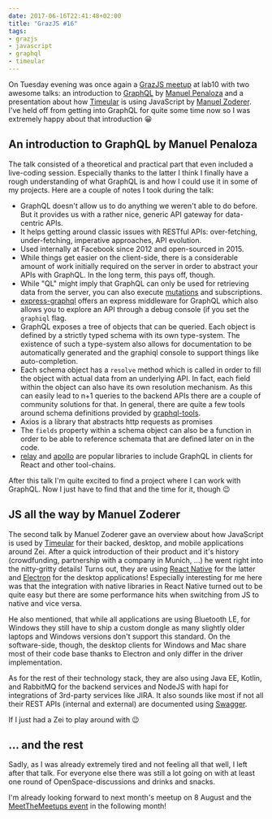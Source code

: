 ```yaml
---
date: 2017-06-16T22:41:48+02:00
title: "GrazJS #16"
tags:
- grazjs
- javascript
- graphql
- timeular
---
```


On Tuesday evening was once again
a [GrazJS meetup](https://www.meetup.com/grazjs/events/239618888/) at lab10 with
two awesome talks: an introduction to [GraphQL](http://graphql.org/)
by [Manuel Penaloza](http://manpenaloza.net/) and a presentation about
how [Timeular](https://timeular.com/) is using JavaScript
by [Manuel Zoderer](https://at.linkedin.com/in/manuel-zoderer-b0a87b78). I've
held off from getting into GraphQL for quite some time now so I was extremely
happy about that introduction 😀

## An introduction to GraphQL by Manuel Penaloza

The talk consisted of a theoretical and practical part that even included a
live-coding session. Especially thanks to the latter I think I finally have a
rough understanding of what GraphQL is and how I could use it in some of my
projects. Here are a couple of notes I took during the talk:

- GraphQL doesn't allow us to do anything we weren't able to do before. But it
  provides us with a rather nice, generic API gateway for data-centric APIs.
- It helps getting around classic issues with RESTful APIs: over-fetching,
  under-fetching, imperative approaches, API evolution.
- Used internally at Facebook since 2012 and open-sourced in 2015.
- While things get easier on the client-side, there is a considerable amount of
  work initially required on the server in order to abstract your APIs with
  GraphQL. In the long term, this pays off, though.
- While "QL" might imply that GraphQL can only be used for retrieving data from
  the server, you can also
  execute [mutations](http://graphql.org/learn/queries/#mutations) and
  subscriptions.
- [express-graphql](https://github.com/graphql/express-graphql) offers an
  express middleware for GraphQL which also allows you to explore an API through
  a debug console (if you set the `graphiql` flag.
- GraphQL exposes a tree of objects that can be queried. Each object is defined
  by a strictly typed schema with its own type-system. The existence of such a
  type-system also allows for documentation to be automatically generated and
  the graphiql console to support things like auto-completion.
- Each schema object has a `resolve` method which is called in order to fill the
  object with actual data from an underlying API. In fact, each field within the
  object can also have its own resolution mechanism. As this can easily lead to
  n+1 queries to the backend APIs there are a couple of community solutions for
  that. In general, there are quite a few tools around schema definitions
  provided by [graphql-tools](https://github.com/apollographql/graphql-tools).
- Axios is a library that abstracts http requests as promises
- The `fields` property within a schema object can also be a function in order
  to be able to reference schemata that are defined later on in the code.
- [relay](https://facebook.github.io/relay/)
  and [apollo](https://www.apollodata.com/) are popular libraries to include
  GraphQL in clients for React and other tool-chains.

After this talk I'm quite excited to find a project where I can work with
GraphQL. Now I just have to find that and the time for it, though 😉


## JS all the way by Manuel Zoderer

The second talk by Manuel Zoderer gave an overview about how JavaScript is used
by [Timeular](https://timeular.com/) for their backed, desktop, and mobile
applications around Zei. After a quick introduction of their product and it's
history (crowdfunding, partnership with a company in Munich, ...) he went right
into the nitty-gritty details! Turns out, they are
using [React Native](https://facebook.github.io/react-native/) for the latter
and [Electron](https://electron.atom.io/) for the desktop applications!
Especially interesting for me here was that the integration with native
libraries in React Native turned out to be quite easy but there are some
performance hits when switching from JS to native and vice versa.

He also mentioned, that while all applications are using Bluetooth LE, for
Windows they still have to ship a custom dongle as many slightly older laptops
and Windows versions don't support this standard. On the software-side, though,
the desktop clients for Windows and Mac share most of their code base thanks to
Electron and only differ in the driver implementation.

As for the rest of their technology stack, they are also using Java EE, Kotlin,
and RabbitMQ for the backend services and NodeJS with hapi for integrations of
3rd-party services like JIRA. It also sounds like most if not all their REST
APIs (internal and external) are documented using [Swagger](http://swagger.io/).

If I just had a Zei to play around with 😉

## ... and the rest

Sadly, as I was already extremely tired and not feeling all that well, I left
after that talk. For everyone else there was still a lot going on with at least
one round of OpenSpace-discussions and drinks and snacks.

I'm already looking forward to next month's meetup on 8 August and
the [MeetTheMeetups event](https://meet-the-meetups.org/events/graz-2017/) in
the following month!

